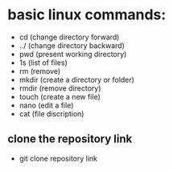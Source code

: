 # basic linux commands:
- cd (change directory forward)
- ../ (change directory backward)
- pwd (present working directory)
- 1s (list of files)
- rm (remove)
- mkdir (create a directory or folder)
- rmdir (remove directory)
- touch (create a new file)
- nano (edit a file)
- cat (file discription)
 ## clone the repository link
  - git clone repository link
